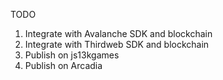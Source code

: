 TODO

1. Integrate with Avalanche SDK and blockchain
2. Integrate with Thirdweb SDK and blockchain
3. Publish on js13kgames
4. Publish on Arcadia
